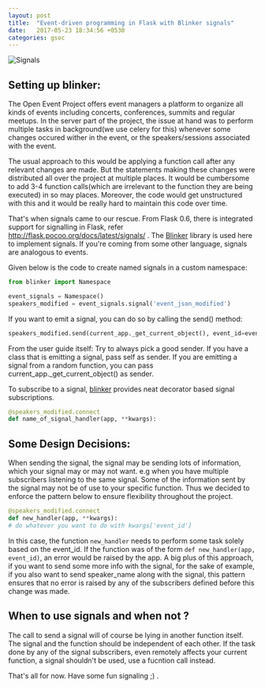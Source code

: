 ```yaml
---
layout: post
title:  "Event-driven programming in Flask with Blinker signals"
date:   2017-05-23 18:34:56 +0530
categories: gsoc
---
```

![Signals]({{site.baseurl}}/images/signal.jpg)
## Setting up blinker:

The Open Event Project offers event managers a platform to organize all kinds of events including concerts, conferences, summits and regular meetups. In the server part of the project, the issue at hand was to perform multiple tasks in background(we use celery for this) whenever some changes occured wither in the event, or the speakers/sessions associated with the event.

The usual approach to this would be applying a function call after any relevant changes are made. But the statements making these changes were distributed all over the project at multiple places. It would be cumbersome to add 3-4 function calls(which are irrelevant to the function they are being executed) in so may places. Moreover, the code would get unstructured with this and it would be really hard to maintain this code over time.

That's when signals came to our rescue. From Flask 0.6, there is integrated support for signalling in Flask, refer http://flask.pocoo.org/docs/latest/signals/ . The [Blinker](https://github.com/jek/blinker) library is used here to implement signals. If you're coming from some other language, signals are analogous to events.

Given below is the code to create named signals in a custom namespace:

```python
from blinker import Namespace

event_signals = Namespace()
speakers_modified = event_signals.signal('event_json_modified')
```

If you want to emit a signal, you can do so by calling the send() method:
```python
speakers_modified.send(current_app._get_current_object(), event_id=event.id, speaker_id=speaker.id)
```

From the user guide itself:
Try to always pick a good sender. If you have a class that is emitting a signal, pass self as sender. If you are emitting a signal from a random function, you can pass current_app._get_current_object() as sender.

To subscribe to a signal, [blinker](https://github.com/jek/blinker) provides neat decorator based signal subscriptions.
```python
@speakers_modified.connect
def name_of_signal_handler(app, **kwargs):
```

## Some Design Decisions:

When sending the signal, the signal may be sending lots of information, which your signal may or may not want. e.g when you have multiple subscribers listening to the same signal. Some of the information sent by the signal may not be of use to your specific function. Thus we decided to enforce the pattern below to ensure flexibility throughout the project.
```python
@speakers_modified.connect
def new_handler(app, **kwargs):
# do whatever you want to do with kwargs['event_id']
```

In this case, the function `new_handler` needs to perform some task solely based on the event_id. If the function was of the form `def new_handler(app, event_id)`, an error would be raised by the app. A big plus of this approach, if you want to send some more info with the signal, for the sake of example, if you also want to send speaker_name along with the signal, this pattern ensures that no error is raised by any of the subscribers defined before this change was made.

## When to use signals and when not ?

The call to send a signal will of course be lying in another function itself. The signal and the function should be independent of each other. If the task done by any of the signal subscribers, even remotely affects your current function, a signal shouldn't be used, use a fucntion call instead.

That's all for now. Have some fun signaling ;) . 
